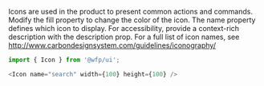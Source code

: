 Icons are used in the product to present common actions and commands. Modify the fill property to change the color of the icon. The name property defines which icon to display. For accessibility, provide a context-rich description with the description prop. For a full list of icon names, see http://www.carbondesignsystem.com/guidelines/iconography/

```js
import { Icon } from '@wfp/ui';
```

```js
<Icon name="search" width={100} height={100} />
```